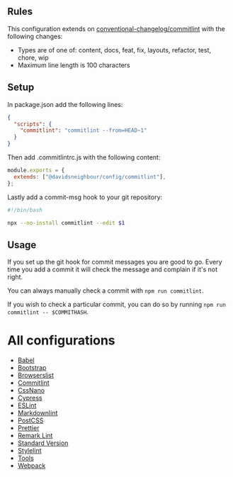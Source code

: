 ## Rules

This configuration extends on [conventional-changelog/commitlint](https://github.com/conventional-changelog/commitlint) with the following changes:

*   Types are of one of: content, docs, feat, fix, layouts, refactor, test, chore, wip
*   Maximum line length is 100 characters

## Setup

In package.json add the following lines:

```json
{
  "scripts": {
    "commitlint": "commitlint --from=HEAD~1"
  }
}
```

Then add .commitlintrc.js with the following content:

```js
module.exports = {
  extends: ["@davidsneighbour/config/commitlint"],
};
```

Lastly add a commit-msg hook to your git repository:

```bash
#!/bin/bash

npx --no-install commitlint --edit $1
```

## Usage

If you set up the git hook for commit messages you are good to go. Every time you add a commit it will check the message and complain if it's not right.

You can always manually check a commit with `npm run commitlint`.

If you wish to check a particular commit, you can do so by running `npm run commitlint -- $COMMITHASH`.

# All configurations

*   [Babel](/packages/babel-config)
*   [Bootstrap](/packages/bootstrap-config)
*   [Browserslist](/packages/browserslist-config)
*   [Commitlint](/packages/commitlint-config)
*   [CssNano](/packages/cssnano-config)
*   [Cypress](/packages/cypress-config)
*   [ESLint](/packages/eslint-config)
*   [Markdownlint](/packages/markdownlint-config)
*   [PostCSS](/packages/postcss-config)
*   [Prettier](/packages/prettier-config)
*   [Remark Lint](/packages/remark-config)
*   [Standard Version](/packages/standard-version-config)
*   [Stylelint](/packages/stylelint-config)
*   [Tools](/packages/tools)
*   [Webpack](/packages/webpack-config)
